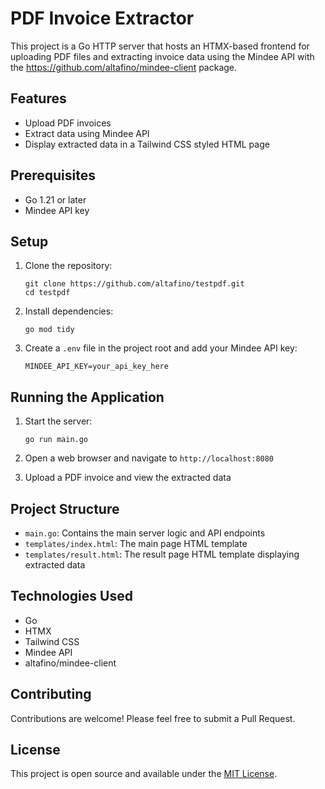 # PDF Invoice Extractor

This project is a Go HTTP server that hosts an HTMX-based frontend for uploading PDF files and extracting invoice data using the Mindee API with the https://github.com/altafino/mindee-client package.

## Features

- Upload PDF invoices
- Extract data using Mindee API
- Display extracted data in a Tailwind CSS styled HTML page

## Prerequisites

- Go 1.21 or later
- Mindee API key

## Setup

1. Clone the repository:
   ```
   git clone https://github.com/altafino/testpdf.git
   cd testpdf
   ```

2. Install dependencies:
   ```
   go mod tidy
   ```

3. Create a `.env` file in the project root and add your Mindee API key:
   ```
   MINDEE_API_KEY=your_api_key_here
   ```

## Running the Application

1. Start the server:
   ```
   go run main.go
   ```

2. Open a web browser and navigate to `http://localhost:8080`

3. Upload a PDF invoice and view the extracted data

## Project Structure

- `main.go`: Contains the main server logic and API endpoints
- `templates/index.html`: The main page HTML template
- `templates/result.html`: The result page HTML template displaying extracted data

## Technologies Used

- Go
- HTMX
- Tailwind CSS
- Mindee API
- altafino/mindee-client
## Contributing

Contributions are welcome! Please feel free to submit a Pull Request.

## License

This project is open source and available under the [MIT License](LICENSE).
